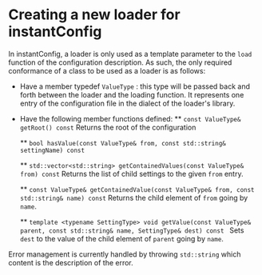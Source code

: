 
# Creating a new loader for instantConfig

In instantConfig, a loader is only used as a template parameter to the `load` function of the configuration description. 
As such, the only required conformance of a class to be used as a loader is as follows:
 * Have a member typedef `ValueType` : this type will be passed back and forth between the loader and the loading function. It represents one entry of the configuration file in the dialect of the loader's library.
 * Have the following member functions defined:
   ** `const ValueType& getRoot() const`
      Returns the root of the configuration
      
   ** `bool hasValue(const ValueType& from, const std::string& settingName) const `
      
   ** `std::vector<std::string> getContainedValues(const ValueType& from) const`
      Returns the list of child settings to the given `from` entry.
      
   ** `const ValueType& getContainedValue(const ValueType& from, const std::string& name) const`
      Returns the child element of `from` going by `name`.
      
   ** `template <typename SettingType> void getValue(const ValueType& parent, const std::string& name, SettingType& dest) const `
      Sets `dest` to the value of the child element of `parent` going by `name`.
      
Error management is currently handled by throwing `std::string` which content is the description of the error.
